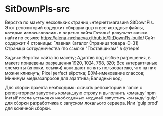 # SitDownPls-src
Верстка по макету нескольких страниц интернет магазина SitDownPls.
Этот репозиторий содержит сборщик gulp и все исходные файлы, которые использовались в верстке сайта
Готовый результат можно найти по ссылке https://alena-nechaeva.github.io/SitDownPls-build/
Сайт содержит 4 страницы:
Главная
Каталог
Страница товара (D-31)
Страница сотрудничества (по ссылке "Поставщикам" в футере)

Задачи:
Верстка сайта по макету;
Адаптив под любые разрешения, в макете приведены разрешения 1920, 1024, 768, 320;
Все интерактивные элементы (кнопки, ссылки) явно дают понять пользователю, что на них можно кликнуть;
Pixel perfect вёрстка;
БЭМ-именование классов;
Минимум медиазапросов для адаптива;
Валидный код;

Для сборки проекта необходимо:
скачать репозиторий
в папке с репозиторием запустить командную строку и выполнить команду 'npm install'
после установки необходимых модулей запустить команду 'gulp' для сборки разработчика с запуском локалього сервера. Или 'gulp prod' для конечной сборки.
